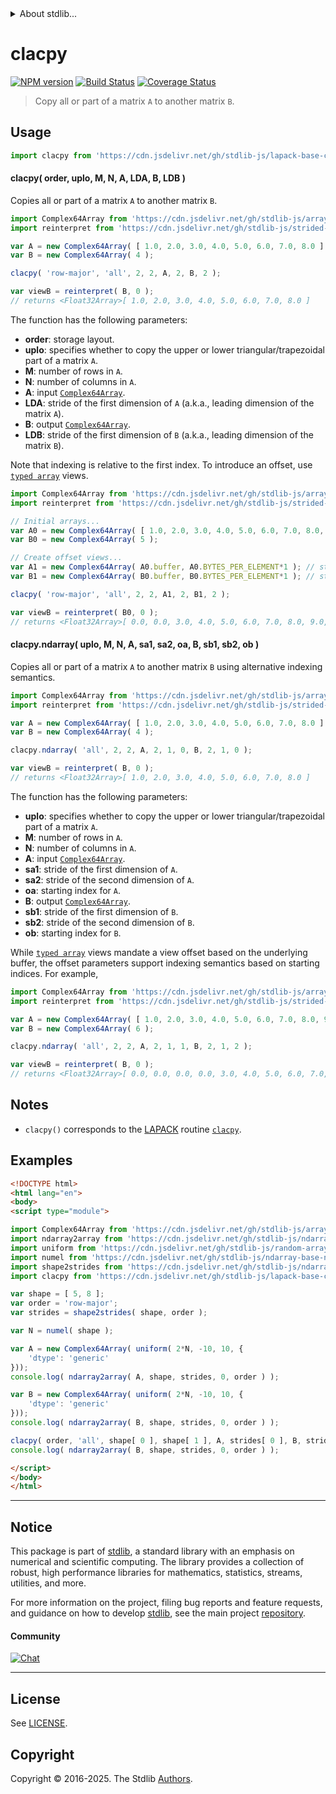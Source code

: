 <!--

@license Apache-2.0

Copyright (c) 2025 The Stdlib Authors.

Licensed under the Apache License, Version 2.0 (the "License");
you may not use this file except in compliance with the License.
You may obtain a copy of the License at

   http://www.apache.org/licenses/LICENSE-2.0

Unless required by applicable law or agreed to in writing, software
distributed under the License is distributed on an "AS IS" BASIS,
WITHOUT WARRANTIES OR CONDITIONS OF ANY KIND, either express or implied.
See the License for the specific language governing permissions and
limitations under the License.

-->


<details>
  <summary>
    About stdlib...
  </summary>
  <p>We believe in a future in which the web is a preferred environment for numerical computation. To help realize this future, we've built stdlib. stdlib is a standard library, with an emphasis on numerical and scientific computation, written in JavaScript (and C) for execution in browsers and in Node.js.</p>
  <p>The library is fully decomposable, being architected in such a way that you can swap out and mix and match APIs and functionality to cater to your exact preferences and use cases.</p>
  <p>When you use stdlib, you can be absolutely certain that you are using the most thorough, rigorous, well-written, studied, documented, tested, measured, and high-quality code out there.</p>
  <p>To join us in bringing numerical computing to the web, get started by checking us out on <a href="https://github.com/stdlib-js/stdlib">GitHub</a>, and please consider <a href="https://opencollective.com/stdlib">financially supporting stdlib</a>. We greatly appreciate your continued support!</p>
</details>

# clacpy

[![NPM version][npm-image]][npm-url] [![Build Status][test-image]][test-url] [![Coverage Status][coverage-image]][coverage-url] <!-- [![dependencies][dependencies-image]][dependencies-url] -->

> Copy all or part of a matrix `A` to another matrix `B`.



<section class="usage">

## Usage

```javascript
import clacpy from 'https://cdn.jsdelivr.net/gh/stdlib-js/lapack-base-clacpy@esm/index.mjs';
```

#### clacpy( order, uplo, M, N, A, LDA, B, LDB )

Copies all or part of a matrix `A` to another matrix `B`.

```javascript
import Complex64Array from 'https://cdn.jsdelivr.net/gh/stdlib-js/array-complex64@esm/index.mjs';
import reinterpret from 'https://cdn.jsdelivr.net/gh/stdlib-js/strided-base-reinterpret-complex64@esm/index.mjs';

var A = new Complex64Array( [ 1.0, 2.0, 3.0, 4.0, 5.0, 6.0, 7.0, 8.0 ] );
var B = new Complex64Array( 4 );

clacpy( 'row-major', 'all', 2, 2, A, 2, B, 2 );

var viewB = reinterpret( B, 0 );
// returns <Float32Array>[ 1.0, 2.0, 3.0, 4.0, 5.0, 6.0, 7.0, 8.0 ]
```

The function has the following parameters:

-   **order**: storage layout.
-   **uplo**: specifies whether to copy the upper or lower triangular/trapezoidal part of a matrix `A`.
-   **M**: number of rows in `A`.
-   **N**: number of columns in `A`.
-   **A**: input [`Complex64Array`][@stdlib/array/complex64].
-   **LDA**: stride of the first dimension of `A` (a.k.a., leading dimension of the matrix `A`).
-   **B**: output [`Complex64Array`][@stdlib/array/complex64].
-   **LDB**: stride of the first dimension of `B` (a.k.a., leading dimension of the matrix `B`).

Note that indexing is relative to the first index. To introduce an offset, use [`typed array`][mdn-typed-array] views.

<!-- eslint-disable stdlib/capitalized-comments, max-len -->

```javascript
import Complex64Array from 'https://cdn.jsdelivr.net/gh/stdlib-js/array-complex64@esm/index.mjs';
import reinterpret from 'https://cdn.jsdelivr.net/gh/stdlib-js/strided-base-reinterpret-complex64@esm/index.mjs';

// Initial arrays...
var A0 = new Complex64Array( [ 1.0, 2.0, 3.0, 4.0, 5.0, 6.0, 7.0, 8.0, 9.0, 10.0 ] );
var B0 = new Complex64Array( 5 );

// Create offset views...
var A1 = new Complex64Array( A0.buffer, A0.BYTES_PER_ELEMENT*1 ); // start at 2nd element
var B1 = new Complex64Array( B0.buffer, B0.BYTES_PER_ELEMENT*1 ); // start at 2nd element

clacpy( 'row-major', 'all', 2, 2, A1, 2, B1, 2 );

var viewB = reinterpret( B0, 0 );
// returns <Float32Array>[ 0.0, 0.0, 3.0, 4.0, 5.0, 6.0, 7.0, 8.0, 9.0, 10.0 ]
```

#### clacpy.ndarray( uplo, M, N, A, sa1, sa2, oa, B, sb1, sb2, ob )

Copies all or part of a matrix `A` to another matrix `B` using alternative indexing semantics.

```javascript
import Complex64Array from 'https://cdn.jsdelivr.net/gh/stdlib-js/array-complex64@esm/index.mjs';
import reinterpret from 'https://cdn.jsdelivr.net/gh/stdlib-js/strided-base-reinterpret-complex64@esm/index.mjs';

var A = new Complex64Array( [ 1.0, 2.0, 3.0, 4.0, 5.0, 6.0, 7.0, 8.0 ] );
var B = new Complex64Array( 4 );

clacpy.ndarray( 'all', 2, 2, A, 2, 1, 0, B, 2, 1, 0 );

var viewB = reinterpret( B, 0 );
// returns <Float32Array>[ 1.0, 2.0, 3.0, 4.0, 5.0, 6.0, 7.0, 8.0 ]
```

The function has the following parameters:

-   **uplo**: specifies whether to copy the upper or lower triangular/trapezoidal part of a matrix `A`.
-   **M**: number of rows in `A`.
-   **N**: number of columns in `A`.
-   **A**: input [`Complex64Array`][@stdlib/array/complex64].
-   **sa1**: stride of the first dimension of `A`.
-   **sa2**: stride of the second dimension of `A`.
-   **oa**: starting index for `A`.
-   **B**: output [`Complex64Array`][@stdlib/array/complex64].
-   **sb1**: stride of the first dimension of `B`.
-   **sb2**: stride of the second dimension of `B`.
-   **ob**: starting index for `B`.

While [`typed array`][mdn-typed-array] views mandate a view offset based on the underlying buffer, the offset parameters support indexing semantics based on starting indices. For example,

<!-- eslint-disable max-len -->

```javascript
import Complex64Array from 'https://cdn.jsdelivr.net/gh/stdlib-js/array-complex64@esm/index.mjs';
import reinterpret from 'https://cdn.jsdelivr.net/gh/stdlib-js/strided-base-reinterpret-complex64@esm/index.mjs';

var A = new Complex64Array( [ 1.0, 2.0, 3.0, 4.0, 5.0, 6.0, 7.0, 8.0, 9.0, 10.0 ] );
var B = new Complex64Array( 6 );

clacpy.ndarray( 'all', 2, 2, A, 2, 1, 1, B, 2, 1, 2 );

var viewB = reinterpret( B, 0 );
// returns <Float32Array>[ 0.0, 0.0, 0.0, 0.0, 3.0, 4.0, 5.0, 6.0, 7.0, 8.0, 9.0, 10.0 ]
```

</section>

<!-- /.usage -->

<section class="notes">

## Notes

-   `clacpy()` corresponds to the [LAPACK][lapack] routine [`clacpy`][lapack-clacpy].

</section>

<!-- /.notes -->

<section class="examples">

## Examples

<!-- eslint no-undef: "error" -->

```html
<!DOCTYPE html>
<html lang="en">
<body>
<script type="module">

import Complex64Array from 'https://cdn.jsdelivr.net/gh/stdlib-js/array-complex64@esm/index.mjs';
import ndarray2array from 'https://cdn.jsdelivr.net/gh/stdlib-js/ndarray-base-to-array@esm/index.mjs';
import uniform from 'https://cdn.jsdelivr.net/gh/stdlib-js/random-array-discrete-uniform@esm/index.mjs';
import numel from 'https://cdn.jsdelivr.net/gh/stdlib-js/ndarray-base-numel@esm/index.mjs';
import shape2strides from 'https://cdn.jsdelivr.net/gh/stdlib-js/ndarray-base-shape2strides@esm/index.mjs';
import clacpy from 'https://cdn.jsdelivr.net/gh/stdlib-js/lapack-base-clacpy@esm/index.mjs';

var shape = [ 5, 8 ];
var order = 'row-major';
var strides = shape2strides( shape, order );

var N = numel( shape );

var A = new Complex64Array( uniform( 2*N, -10, 10, {
    'dtype': 'generic'
}));
console.log( ndarray2array( A, shape, strides, 0, order ) );

var B = new Complex64Array( uniform( 2*N, -10, 10, {
    'dtype': 'generic'
}));
console.log( ndarray2array( B, shape, strides, 0, order ) );

clacpy( order, 'all', shape[ 0 ], shape[ 1 ], A, strides[ 0 ], B, strides[ 0 ] );
console.log( ndarray2array( B, shape, strides, 0, order ) );

</script>
</body>
</html>
```

</section>

<!-- /.examples -->

<!-- C interface documentation. -->



<!-- Section for related `stdlib` packages. Do not manually edit this section, as it is automatically populated. -->

<section class="related">

</section>

<!-- /.related -->

<!-- Section for all links. Make sure to keep an empty line after the `section` element and another before the `/section` close. -->


<section class="main-repo" >

* * *

## Notice

This package is part of [stdlib][stdlib], a standard library with an emphasis on numerical and scientific computing. The library provides a collection of robust, high performance libraries for mathematics, statistics, streams, utilities, and more.

For more information on the project, filing bug reports and feature requests, and guidance on how to develop [stdlib][stdlib], see the main project [repository][stdlib].

#### Community

[![Chat][chat-image]][chat-url]

---

## License

See [LICENSE][stdlib-license].


## Copyright

Copyright &copy; 2016-2025. The Stdlib [Authors][stdlib-authors].

</section>

<!-- /.stdlib -->

<!-- Section for all links. Make sure to keep an empty line after the `section` element and another before the `/section` close. -->

<section class="links">

[npm-image]: http://img.shields.io/npm/v/@stdlib/lapack-base-clacpy.svg
[npm-url]: https://npmjs.org/package/@stdlib/lapack-base-clacpy

[test-image]: https://github.com/stdlib-js/lapack-base-clacpy/actions/workflows/test.yml/badge.svg?branch=main
[test-url]: https://github.com/stdlib-js/lapack-base-clacpy/actions/workflows/test.yml?query=branch:main

[coverage-image]: https://img.shields.io/codecov/c/github/stdlib-js/lapack-base-clacpy/main.svg
[coverage-url]: https://codecov.io/github/stdlib-js/lapack-base-clacpy?branch=main

<!--

[dependencies-image]: https://img.shields.io/david/stdlib-js/lapack-base-clacpy.svg
[dependencies-url]: https://david-dm.org/stdlib-js/lapack-base-clacpy/main

-->

[chat-image]: https://img.shields.io/gitter/room/stdlib-js/stdlib.svg
[chat-url]: https://app.gitter.im/#/room/#stdlib-js_stdlib:gitter.im

[stdlib]: https://github.com/stdlib-js/stdlib

[stdlib-authors]: https://github.com/stdlib-js/stdlib/graphs/contributors

[umd]: https://github.com/umdjs/umd
[es-module]: https://developer.mozilla.org/en-US/docs/Web/JavaScript/Guide/Modules

[deno-url]: https://github.com/stdlib-js/lapack-base-clacpy/tree/deno
[deno-readme]: https://github.com/stdlib-js/lapack-base-clacpy/blob/deno/README.md
[umd-url]: https://github.com/stdlib-js/lapack-base-clacpy/tree/umd
[umd-readme]: https://github.com/stdlib-js/lapack-base-clacpy/blob/umd/README.md
[esm-url]: https://github.com/stdlib-js/lapack-base-clacpy/tree/esm
[esm-readme]: https://github.com/stdlib-js/lapack-base-clacpy/blob/esm/README.md
[branches-url]: https://github.com/stdlib-js/lapack-base-clacpy/blob/main/branches.md

[stdlib-license]: https://raw.githubusercontent.com/stdlib-js/lapack-base-clacpy/main/LICENSE

[lapack]: https://www.netlib.org/lapack/explore-html/

[lapack-clacpy]: https://netlib.org/lapack/explore-html/d0/d9e/group__lacpy_ga4eb69fef93799574c785add4eeb619f3.html#ga4eb69fef93799574c785add4eeb619f3

[@stdlib/array/complex64]: https://github.com/stdlib-js/array-complex64/tree/esm

[mdn-typed-array]: https://developer.mozilla.org/en-US/docs/Web/JavaScript/Reference/Global_Objects/TypedArray

</section>

<!-- /.links -->
